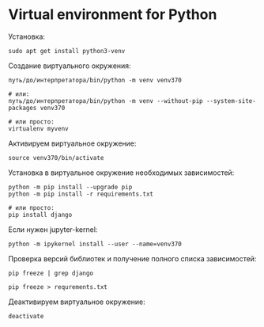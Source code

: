 # Virtual environment for Python

Установка:
```
sudo apt get install python3-venv
```

Создание виртуального окружения:
```
путь/до/интерпретатора/bin/python -m venv venv370

# или:
путь/до/интерпретатора/bin/python -m venv --without-pip --system-site-packages venv370

# или просто:
virtualenv myvenv
```

Активируем виртуальное окружение:
```
source venv370/bin/activate
```

Установка в виртуальное окружение необходимых зависимостей:
```
python -m pip install --upgrade pip
python -m pip install -r requirements.txt

# или просто:
pip install django
```

Если нужен jupyter-kernel:
```
python -m ipykernel install --user --name=venv370
```

Проверка версий библиотек и получение полного списка зависимостей:
```
pip freeze | grep django

pip freeze > requrements.txt
```

Деактивируем виртуальное окружение:
```
deactivate
```
